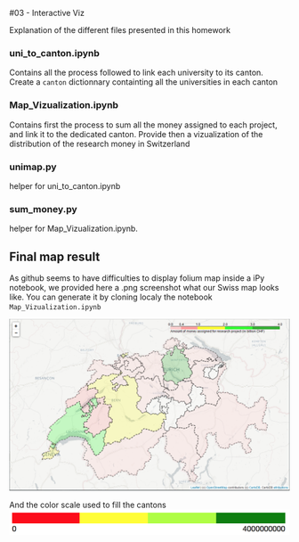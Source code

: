 #03 - Interactive Viz

Explanation of the different files presented in this homework

### uni\_to\_canton.ipynb
Contains all the process followed to link each university to its canton. Create a `canton` dictionnary containting all the universities in each canton

### Map\_Vizualization.ipynb
Contains first the process to sum all the money assigned to each project, and link it to the dedicated canton. Provide then a vizualization of the distribution of the research money in Switzerland

### unimap.py
helper for uni\_to\_canton.ipynb

### sum_money.py
helper for Map\_Vizualization.ipynb.

## Final map result

As github seems to have difficulties to display folium map inside a iPy notebook, we provided here a .png screenshot what our Swiss map looks like.
You can generate it by cloning localy the notebook `Map_Vizualization.ipynb`

![color_scale](results/result.PNG)

And the color scale used to fill the cantons
![color_scale](results/color.png)
